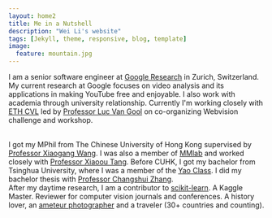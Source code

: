 ```yaml
---
layout: home2
title: Me in a Nutshell
description: "Wei Li's website"
tags: [Jekyll, theme, responsive, blog, template]
image:
  feature: mountain.jpg
---
```


I am a senior software engineer at <a href="https://research.google.com" target="_blank">Google Research</a> in 
Zurich, Switzerland. My current research at Google focuses on video analysis and its applications in making YouTube free and enjoyable. 
I also work with academia through university relationship. Currently I'm working closely with <a href="http://www.vision.ee.ethz.ch/en/" target="_blank">ETH CVL</a> led by 
<a href="https://www.vision.ee.ethz.ch/en/members/get_member.cgi?id=1" target="_blank">Professor Luc Van Gool</a> on co-organizing Webvision challenge and workshop.

<br />
I got my MPhil from The Chinese University of Hong Kong supervised by <a href="https://www.ee.cuhk.edu.hk/~xgwang/" target="_blank">Professor Xiaogang Wang</a>. 
I was also a member of <a href="http://mmlab.ie.cuhk.edu.hk/" target="_blank">MMlab</a> and worked closely 
with <a href="https://www.ie.cuhk.edu.hk/people/xotang.shtml" target="_blank">Professor Xiaoou Tang</a>. Before CUHK, I got my 
bachelor from Tsinghua University, where I was a member of the <a href="http://iiis.tsinghua.edu.cn/en/yaoclass/" target="_blank">Yao Class</a>. 
I did my bachelor thesis with <a href="http://www.tsinghua.edu.cn/publish/auen/1713/2011/20110704140705068195236/20110704140705068195236_.html" target="_blank">Professor Changshui Zhang</a>.

<br />
After my daytime research, I am a contributor to <a href="http://scikit-learn.org">scikit-learn</a>. A Kaggle Master. Reviewer for computer vision journals and conferences. 
A history lover, an <a href="https://www.flickr.com/photos/154241911@N04/">ameteur photographer</a> and a traveler (30+ countries and counting).
